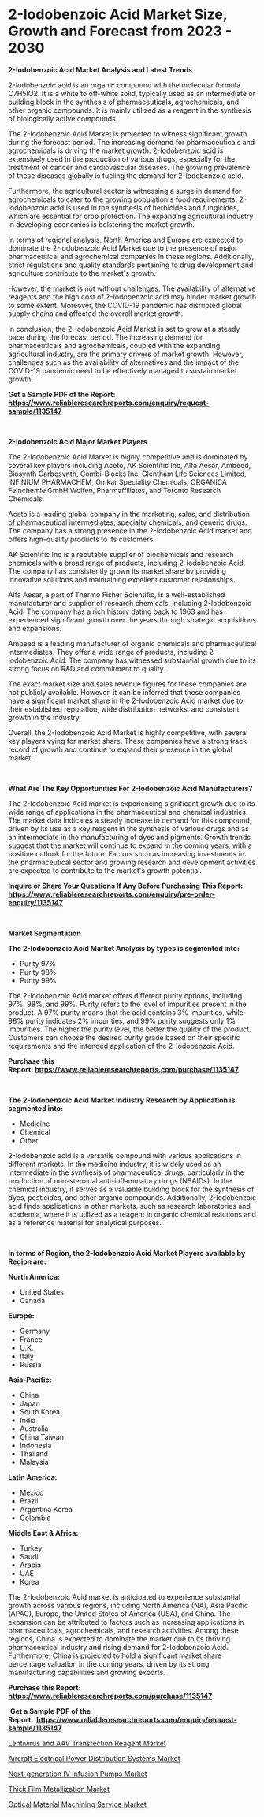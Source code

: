 <p><h1>2-Iodobenzoic Acid Market Size, Growth and Forecast from 2023 - 2030</h1></p><p><strong>2-Iodobenzoic Acid Market Analysis and Latest Trends</strong></p>
<p><p>2-Iodobenzoic acid is an organic compound with the molecular formula C7H5IO2. It is a white to off-white solid, typically used as an intermediate or building block in the synthesis of pharmaceuticals, agrochemicals, and other organic compounds. It is mainly utilized as a reagent in the synthesis of biologically active compounds.</p><p>The 2-Iodobenzoic Acid Market is projected to witness significant growth during the forecast period. The increasing demand for pharmaceuticals and agrochemicals is driving the market growth. 2-Iodobenzoic acid is extensively used in the production of various drugs, especially for the treatment of cancer and cardiovascular diseases. The growing prevalence of these diseases globally is fueling the demand for 2-Iodobenzoic acid.</p><p>Furthermore, the agricultural sector is witnessing a surge in demand for agrochemicals to cater to the growing population's food requirements. 2-Iodobenzoic acid is used in the synthesis of herbicides and fungicides, which are essential for crop protection. The expanding agricultural industry in developing economies is bolstering the market growth.</p><p>In terms of regional analysis, North America and Europe are expected to dominate the 2-Iodobenzoic Acid Market due to the presence of major pharmaceutical and agrochemical companies in these regions. Additionally, strict regulations and quality standards pertaining to drug development and agriculture contribute to the market's growth.</p><p>However, the market is not without challenges. The availability of alternative reagents and the high cost of 2-Iodobenzoic acid may hinder market growth to some extent. Moreover, the COVID-19 pandemic has disrupted global supply chains and affected the overall market growth.</p><p>In conclusion, the 2-Iodobenzoic Acid Market is set to grow at a steady pace during the forecast period. The increasing demand for pharmaceuticals and agrochemicals, coupled with the expanding agricultural industry, are the primary drivers of market growth. However, challenges such as the availability of alternatives and the impact of the COVID-19 pandemic need to be effectively managed to sustain market growth.</p></p>
<p><strong>Get a Sample PDF of the Report:&nbsp; <a href="https://www.reliableresearchreports.com/enquiry/request-sample/1135147">https://www.reliableresearchreports.com/enquiry/request-sample/1135147</a></strong></p>
<p>&nbsp;</p>
<p><strong>2-Iodobenzoic Acid Major Market Players</strong></p>
<p><p>The 2-Iodobenzoic Acid Market is highly competitive and is dominated by several key players including Aceto, AK Scientific Inc, Alfa Aesar, Ambeed, Biosynth Carbosynth, Combi-Blocks Inc, Glentham Life Sciences Limited, INFINIUM PHARMACHEM, Omkar Speciality Chemicals, ORGANICA Feinchemie GmbH Wolfen, Pharmaffiliates, and Toronto Research Chemicals.</p><p>Aceto is a leading global company in the marketing, sales, and distribution of pharmaceutical intermediates, specialty chemicals, and generic drugs. The company has a strong presence in the 2-Iodobenzoic Acid market and offers high-quality products to its customers.</p><p>AK Scientific Inc is a reputable supplier of biochemicals and research chemicals with a broad range of products, including 2-Iodobenzoic Acid. The company has consistently grown its market share by providing innovative solutions and maintaining excellent customer relationships.</p><p>Alfa Aesar, a part of Thermo Fisher Scientific, is a well-established manufacturer and supplier of research chemicals, including 2-Iodobenzoic Acid. The company has a rich history dating back to 1963 and has experienced significant growth over the years through strategic acquisitions and expansions.</p><p>Ambeed is a leading manufacturer of organic chemicals and pharmaceutical intermediates. They offer a wide range of products, including 2-Iodobenzoic Acid. The company has witnessed substantial growth due to its strong focus on R&D and commitment to quality.</p><p>The exact market size and sales revenue figures for these companies are not publicly available. However, it can be inferred that these companies have a significant market share in the 2-Iodobenzoic Acid market due to their established reputation, wide distribution networks, and consistent growth in the industry.</p><p>Overall, the 2-Iodobenzoic Acid Market is highly competitive, with several key players vying for market share. These companies have a strong track record of growth and continue to expand their presence in the global market.</p></p>
<p>&nbsp;</p>
<p><strong>What Are The Key Opportunities For 2-Iodobenzoic Acid Manufacturers?</strong></p>
<p><p>The 2-Iodobenzoic Acid market is experiencing significant growth due to its wide range of applications in the pharmaceutical and chemical industries. The market data indicates a steady increase in demand for this compound, driven by its use as a key reagent in the synthesis of various drugs and as an intermediate in the manufacturing of dyes and pigments. Growth trends suggest that the market will continue to expand in the coming years, with a positive outlook for the future. Factors such as increasing investments in the pharmaceutical sector and growing research and development activities are expected to contribute to the market's growth potential.</p></p>
<p><strong>Inquire or Share Your Questions If Any Before Purchasing This Report: <a href="https://www.reliableresearchreports.com/enquiry/pre-order-enquiry/1135147">https://www.reliableresearchreports.com/enquiry/pre-order-enquiry/1135147</a></strong></p>
<p>&nbsp;</p>
<p><strong>Market Segmentation</strong></p>
<p><strong>The 2-Iodobenzoic Acid Market Analysis by types is segmented into:</strong></p>
<p><ul><li>Purity 97%</li><li>Purity 98%</li><li>Purity 99%</li></ul></p>
<p><p>The 2-Iodobenzoic Acid market offers different purity options, including 97%, 98%, and 99%. Purity refers to the level of impurities present in the product. A 97% purity means that the acid contains 3% impurities, while 98% purity indicates 2% impurities, and 99% purity suggests only 1% impurities. The higher the purity level, the better the quality of the product. Customers can choose the desired purity grade based on their specific requirements and the intended application of the 2-Iodobenzoic Acid.</p></p>
<p><strong>Purchase this Report:&nbsp;<a href="https://www.reliableresearchreports.com/purchase/1135147">https://www.reliableresearchreports.com/purchase/1135147</a></strong></p>
<p>&nbsp;</p>
<p><strong>The 2-Iodobenzoic Acid Market Industry Research by Application is segmented into:</strong></p>
<p><ul><li>Medicine</li><li>Chemical</li><li>Other</li></ul></p>
<p><p>2-Iodobenzoic acid is a versatile compound with various applications in different markets. In the medicine industry, it is widely used as an intermediate in the synthesis of pharmaceutical drugs, particularly in the production of non-steroidal anti-inflammatory drugs (NSAIDs). In the chemical industry, it serves as a valuable building block for the synthesis of dyes, pesticides, and other organic compounds. Additionally, 2-Iodobenzoic acid finds applications in other markets, such as research laboratories and academia, where it is utilized as a reagent in organic chemical reactions and as a reference material for analytical purposes.</p></p>
<p>&nbsp;</p>
<p><strong>In terms of Region, the 2-Iodobenzoic Acid Market Players available by Region are:</strong></p>
<p>
    <p> <strong> North America: </strong>
        <ul>
            <li>United States</li>
            <li>Canada</li>
        </ul>
        </p> 
    <p> <strong> Europe: </strong>
        <ul>
            <li>Germany</li>
            <li>France</li>
            <li>U.K.</li>
            <li>Italy</li>
            <li>Russia</li>
        </ul>
        </p> 
    <p> <strong> Asia-Pacific: </strong>
        <ul>
            <li>China</li>
            <li>Japan</li>
            <li>South Korea</li>
            <li>India</li>
            <li>Australia</li>
            <li>China Taiwan</li>
            <li>Indonesia</li>
            <li>Thailand</li>
            <li>Malaysia</li>
        </ul>
        </p> 
    <p> <strong> Latin America: </strong>
        <ul>
            <li>Mexico</li>
            <li>Brazil</li>
            <li>Argentina Korea</li>
            <li>Colombia</li>
        </ul>
        </p> 
    <p> <strong> Middle East & Africa: </strong>
        <ul>
            <li>Turkey</li>
            <li>Saudi</li>
            <li>Arabia</li>
            <li>UAE</li>
            <li>Korea</li>
        </ul>
    </p>
    </p>
<p><p>The 2-Iodobenzoic Acid market is anticipated to experience substantial growth across various regions, including North America (NA), Asia Pacific (APAC), Europe, the United States of America (USA), and China. The expansion can be attributed to factors such as increasing applications in pharmaceuticals, agrochemicals, and research activities. Among these regions, China is expected to dominate the market due to its thriving pharmaceutical industry and rising demand for 2-Iodobenzoic Acid. Furthermore, China is projected to hold a significant market share percentage valuation in the coming years, driven by its strong manufacturing capabilities and growing exports.</p></p>
<p><strong>Purchase this Report: <a href="https://www.reliableresearchreports.com/purchase/1135147">https://www.reliableresearchreports.com/purchase/1135147</a></strong></p>
<p>&nbsp;<strong>Get a Sample PDF of the Report:&nbsp;&nbsp;<a href="https://www.reliableresearchreports.com/enquiry/request-sample/1135147">https://www.reliableresearchreports.com/enquiry/request-sample/1135147</a></strong></p>
<p><strong></strong></p>
<p><p><a href="https://github.com/castoriffic/Market-Research-Report-List-1/blob/main/lentivirus-and-aav-transfection-reagent-market.md">Lentivirus and AAV Transfection Reagent Market</a></p><p><a href="https://www.linkedin.com/pulse/aircraft-electrical-power-distribution-systems-market-insights/">Aircraft Electrical Power Distribution Systems Market</a></p><p><a href="https://medium.com/@brandonramos59/next-generation-iv-infusion-pumps-market-furnishes-information-on-market-share-market-trends-and-e2025eb32671">Next-generation IV Infusion Pumps Market</a></p><p><a href="https://github.com/ashepherd82/Market-Research-Report-List-1/blob/main/thick-film-metallization-market.md">Thick Film Metallization Market</a></p><p><a href="https://www.linkedin.com/pulse/optical-material-machining-service-market-size-growth-forecast/">Optical Material Machining Service Market</a></p></p>